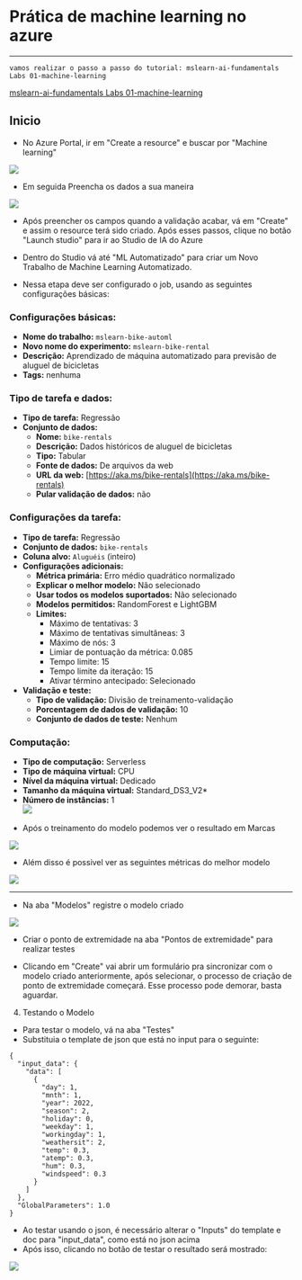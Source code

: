 # Prática de machine learning no azure
<hr>

``` 
vamos realizar o passo a passo do tutorial: mslearn-ai-fundamentals Labs 01-machine-learning 
```
[mslearn-ai-fundamentals Labs 01-machine-learning ](https://microsoftlearning.github.io/mslearn-ai-fundamentals/Instructions/Labs/01-machine-learning.html#create-an-azure-machine-learning-workspace)

## Inicio
* No Azure Portal, ir em "Create a resource" e buscar por "Machine learning"  

![](../img/Captura%20de%20tela%202024-02-15%20145305.png)

* Em seguida Preencha os dados a sua maneira 

![](../img/Captura%20de%20tela%202024-02-15%20145530.png)

* Após preencher os campos quando a validação acabar, vá em "Create" e assim o resource terá sido criado. Após esses passos, clique no botão "Launch studio" para ir ao Studio de IA do Azure



* Dentro do Studio vá até "ML Automatizado" para criar um Novo Trabalho de Machine Learning Automatizado.
* Nessa etapa deve ser configurado o job, usando as seguintes configurações básicas:

### Configurações básicas:

- **Nome do trabalho:** `mslearn-bike-automl`
- **Novo nome do experimento:** `mslearn-bike-rental`
- **Descrição:** Aprendizado de máquina automatizado para previsão de aluguel de bicicletas
- **Tags:** nenhuma

### Tipo de tarefa e dados:

- **Tipo de tarefa:** Regressão
- **Conjunto de dados:** 
  - **Nome:** `bike-rentals`
  - **Descrição:** Dados históricos de aluguel de bicicletas
  - **Tipo:** Tabular
  - **Fonte de dados:** De arquivos da web
  - **URL da web:** [https://aka.ms/bike-rentals](https://aka.ms/bike-rentals)
  - **Pular validação de dados:** não

### Configurações da tarefa:

- **Tipo de tarefa:** Regressão
- **Conjunto de dados:** `bike-rentals`
- **Coluna alvo:** `Aluguéis` (inteiro)
- **Configurações adicionais:**
  - **Métrica primária:** Erro médio quadrático normalizado
  - **Explicar o melhor modelo:** Não selecionado
  - **Usar todos os modelos suportados:** Não selecionado
  - **Modelos permitidos:** RandomForest e LightGBM
  - **Limites:**
    - Máximo de tentativas: 3
    - Máximo de tentativas simultâneas: 3
    - Máximo de nós: 3
    - Limiar de pontuação da métrica: 0.085
    - Tempo limite: 15
    - Tempo limite da iteração: 15
    - Ativar término antecipado: Selecionado
- **Validação e teste:**
  - **Tipo de validação:** Divisão de treinamento-validação
  - **Porcentagem de dados de validação:** 10
  - **Conjunto de dados de teste:** Nenhum

### Computação:

- **Tipo de computação:** Serverless
- **Tipo de máquina virtual:** CPU
- **Nível da máquina virtual:** Dedicado
- **Tamanho da máquina virtual:** Standard_DS3_V2*
- **Número de instâncias:** 1  
![](../img/Captura%20de%20tela%202024-02-15%20151222.png)

* Após o treinamento do modelo podemos ver o resultado em Marcas

![](../img/Captura%20de%20tela%202024-02-15%20152548.png)

* Além disso é possivel ver as seguintes métricas do melhor modelo

![](../img/Captura%20de%20tela%202024-02-15%20153933.png)

<hr>

* Na aba "Modelos" registre o modelo criado

![](../img/Captura%20de%20tela%202024-02-15%20153346.png)


* Criar o ponto de extremidade na aba "Pontos de extremidade" para realizar testes

* Clicando em "Create" vai abrir um formulário pra sincronizar com o modelo criado anteriormente, após selecionar, o processo de criação de ponto de extremidade começará. Esse processo pode demorar, basta aguardar.

4. Testando o Modelo

* Para testar o modelo, vá na aba "Testes"
* Substituia o template de json que está no input para o seguinte:

````
{
  "input_data": { 
    "data": [
      {
        "day": 1,
        "mnth": 1,   
        "year": 2022,
        "season": 2,
        "holiday": 0,
        "weekday": 1,
        "workingday": 1,
        "weathersit": 2, 
        "temp": 0.3, 
        "atemp": 0.3,
        "hum": 0.3,
        "windspeed": 0.3 
      }
    ]    
  },   
  "GlobalParameters": 1.0
}
````

* Ao testar usando o json, é necessário alterar o "Inputs" do template e doc para "input_data", como está no json acima
* Após isso, clicando no botão de testar o resultado será mostrado:

![](../img/Captura%20de%20tela%202024-02-15%20154554.png)